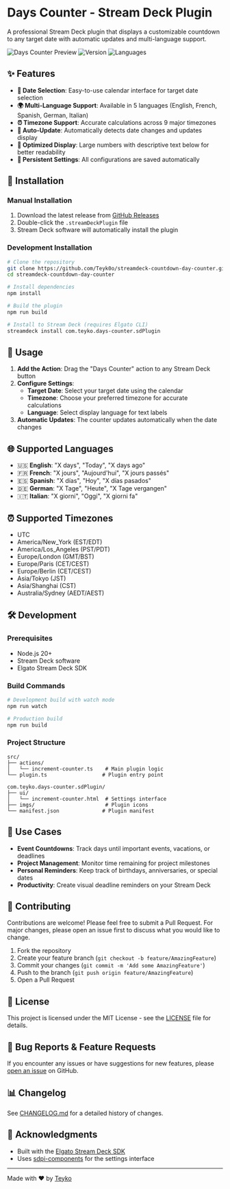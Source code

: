 # Days Counter - Stream Deck Plugin

A professional Stream Deck plugin that displays a customizable countdown to any target date with automatic updates and multi-language support.

![Days Counter Preview](https://img.shields.io/badge/Stream%20Deck-Plugin-blue?style=flat-square)
![Version](https://img.shields.io/badge/version-1.0.0-green?style=flat-square)
![Languages](https://img.shields.io/badge/languages-5-orange?style=flat-square)

## ✨ Features

- **📅 Date Selection**: Easy-to-use calendar interface for target date selection
- **🌍 Multi-Language Support**: Available in 5 languages (English, French, Spanish, German, Italian)
- **⏰ Timezone Support**: Accurate calculations across 9 major timezones
- **🔄 Auto-Update**: Automatically detects date changes and updates display
- **📱 Optimized Display**: Large numbers with descriptive text below for better readability
- **💾 Persistent Settings**: All configurations are saved automatically

## 🚀 Installation

### Manual Installation
1. Download the latest release from [GitHub Releases](https://github.com/Teyk0o/streamdeck-countdown-day-counter/releases/latest)
2. Double-click the `.streamDeckPlugin` file
3. Stream Deck software will automatically install the plugin

### Development Installation
```bash
# Clone the repository
git clone https://github.com/Teyk0o/streamdeck-countdown-day-counter.git
cd streamdeck-countdown-day-counter

# Install dependencies
npm install

# Build the plugin
npm run build

# Install to Stream Deck (requires Elgato CLI)
streamdeck install com.teyko.days-counter.sdPlugin
```

## 🎯 Usage

1. **Add the Action**: Drag the "Days Counter" action to any Stream Deck button
2. **Configure Settings**:
   - **Target Date**: Select your target date using the calendar
   - **Timezone**: Choose your preferred timezone for accurate calculations
   - **Language**: Select display language for text labels
3. **Automatic Updates**: The counter updates automatically when the date changes

## 🌐 Supported Languages

- 🇺🇸 **English**: "X days", "Today", "X days ago"
- 🇫🇷 **French**: "X jours", "Aujourd'hui", "X jours passés"
- 🇪🇸 **Spanish**: "X días", "Hoy", "X días pasados"
- 🇩🇪 **German**: "X Tage", "Heute", "X Tage vergangen"
- 🇮🇹 **Italian**: "X giorni", "Oggi", "X giorni fa"

## ⏰ Supported Timezones

- UTC
- America/New_York (EST/EDT)
- America/Los_Angeles (PST/PDT)
- Europe/London (GMT/BST)
- Europe/Paris (CET/CEST)
- Europe/Berlin (CET/CEST)
- Asia/Tokyo (JST)
- Asia/Shanghai (CST)
- Australia/Sydney (AEDT/AEST)

## 🛠️ Development

### Prerequisites
- Node.js 20+
- Stream Deck software
- Elgato Stream Deck SDK

### Build Commands
```bash
# Development build with watch mode
npm run watch

# Production build
npm run build
```

### Project Structure
```
src/
├── actions/
│   └── increment-counter.ts    # Main plugin logic
└── plugin.ts                  # Plugin entry point

com.teyko.days-counter.sdPlugin/
├── ui/
│   └── increment-counter.html  # Settings interface
├── imgs/                       # Plugin icons
└── manifest.json              # Plugin manifest
```

## 📝 Use Cases

- **Event Countdowns**: Track days until important events, vacations, or deadlines
- **Project Management**: Monitor time remaining for project milestones
- **Personal Reminders**: Keep track of birthdays, anniversaries, or special dates
- **Productivity**: Create visual deadline reminders on your Stream Deck

## 🤝 Contributing

Contributions are welcome! Please feel free to submit a Pull Request. For major changes, please open an issue first to discuss what you would like to change.

1. Fork the repository
2. Create your feature branch (`git checkout -b feature/AmazingFeature`)
3. Commit your changes (`git commit -m 'Add some AmazingFeature'`)
4. Push to the branch (`git push origin feature/AmazingFeature`)
5. Open a Pull Request

## 📄 License

This project is licensed under the MIT License - see the [LICENSE](LICENSE) file for details.

## 🐛 Bug Reports & Feature Requests

If you encounter any issues or have suggestions for new features, please [open an issue](https://github.com/Teyk0o/streamdeck-countdown-day-counter/issues) on GitHub.

## 📊 Changelog

See [CHANGELOG.md](CHANGELOG.md) for a detailed history of changes.

## 🙏 Acknowledgments

- Built with the [Elgato Stream Deck SDK](https://docs.elgato.com/streamdeck/sdk/introduction/getting-started)
- Uses [sdpi-components](https://sdpi-components.dev/) for the settings interface

---

Made with ❤️ by [Teyko](https://github.com/Teyk0o)